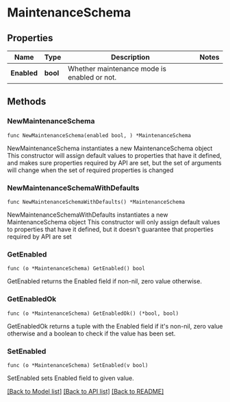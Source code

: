 # MaintenanceSchema

## Properties

Name | Type | Description | Notes
------------ | ------------- | ------------- | -------------
**Enabled** | **bool** | Whether maintenance mode is enabled or not. | 

## Methods

### NewMaintenanceSchema

`func NewMaintenanceSchema(enabled bool, ) *MaintenanceSchema`

NewMaintenanceSchema instantiates a new MaintenanceSchema object
This constructor will assign default values to properties that have it defined,
and makes sure properties required by API are set, but the set of arguments
will change when the set of required properties is changed

### NewMaintenanceSchemaWithDefaults

`func NewMaintenanceSchemaWithDefaults() *MaintenanceSchema`

NewMaintenanceSchemaWithDefaults instantiates a new MaintenanceSchema object
This constructor will only assign default values to properties that have it defined,
but it doesn't guarantee that properties required by API are set

### GetEnabled

`func (o *MaintenanceSchema) GetEnabled() bool`

GetEnabled returns the Enabled field if non-nil, zero value otherwise.

### GetEnabledOk

`func (o *MaintenanceSchema) GetEnabledOk() (*bool, bool)`

GetEnabledOk returns a tuple with the Enabled field if it's non-nil, zero value otherwise
and a boolean to check if the value has been set.

### SetEnabled

`func (o *MaintenanceSchema) SetEnabled(v bool)`

SetEnabled sets Enabled field to given value.



[[Back to Model list]](../README.md#documentation-for-models) [[Back to API list]](../README.md#documentation-for-api-endpoints) [[Back to README]](../README.md)



